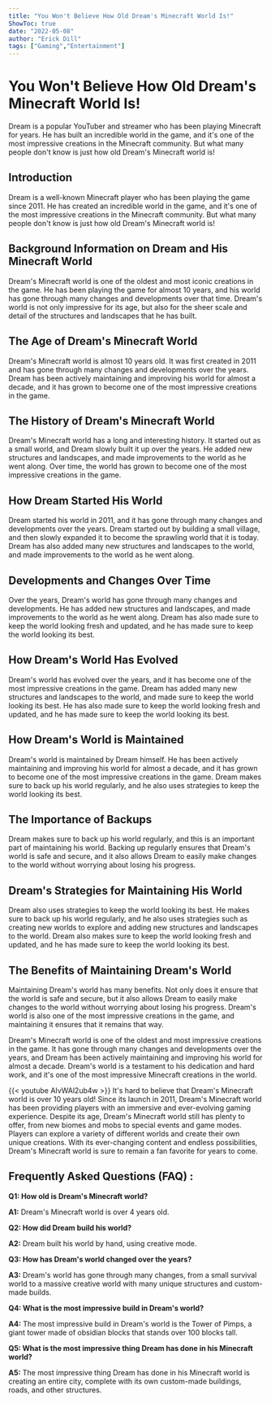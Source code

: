 ```yaml
---
title: "You Won't Believe How Old Dream's Minecraft World Is!"
ShowToc: true 
date: "2022-05-08"
author: "Erick Dill" 
tags: ["Gaming","Entertainment"]
---
```

# You Won't Believe How Old Dream's Minecraft World Is!

Dream is a popular YouTuber and streamer who has been playing Minecraft for years. He has built an incredible world in the game, and it's one of the most impressive creations in the Minecraft community. But what many people don't know is just how old Dream's Minecraft world is!

## Introduction

Dream is a well-known Minecraft player who has been playing the game since 2011. He has created an incredible world in the game, and it's one of the most impressive creations in the Minecraft community. But what many people don't know is just how old Dream's Minecraft world is!

## Background Information on Dream and His Minecraft World

Dream's Minecraft world is one of the oldest and most iconic creations in the game. He has been playing the game for almost 10 years, and his world has gone through many changes and developments over that time. Dream's world is not only impressive for its age, but also for the sheer scale and detail of the structures and landscapes that he has built.

## The Age of Dream's Minecraft World

Dream's Minecraft world is almost 10 years old. It was first created in 2011 and has gone through many changes and developments over the years. Dream has been actively maintaining and improving his world for almost a decade, and it has grown to become one of the most impressive creations in the game.

## The History of Dream's Minecraft World

Dream's Minecraft world has a long and interesting history. It started out as a small world, and Dream slowly built it up over the years. He added new structures and landscapes, and made improvements to the world as he went along. Over time, the world has grown to become one of the most impressive creations in the game.

## How Dream Started His World

Dream started his world in 2011, and it has gone through many changes and developments over the years. Dream started out by building a small village, and then slowly expanded it to become the sprawling world that it is today. Dream has also added many new structures and landscapes to the world, and made improvements to the world as he went along.

## Developments and Changes Over Time

Over the years, Dream's world has gone through many changes and developments. He has added new structures and landscapes, and made improvements to the world as he went along. Dream has also made sure to keep the world looking fresh and updated, and he has made sure to keep the world looking its best.

## How Dream's World Has Evolved

Dream's world has evolved over the years, and it has become one of the most impressive creations in the game. Dream has added many new structures and landscapes to the world, and made sure to keep the world looking its best. He has also made sure to keep the world looking fresh and updated, and he has made sure to keep the world looking its best.

## How Dream's World is Maintained

Dream's world is maintained by Dream himself. He has been actively maintaining and improving his world for almost a decade, and it has grown to become one of the most impressive creations in the game. Dream makes sure to back up his world regularly, and he also uses strategies to keep the world looking its best.

## The Importance of Backups

Dream makes sure to back up his world regularly, and this is an important part of maintaining his world. Backing up regularly ensures that Dream's world is safe and secure, and it also allows Dream to easily make changes to the world without worrying about losing his progress.

## Dream's Strategies for Maintaining His World

Dream also uses strategies to keep the world looking its best. He makes sure to back up his world regularly, and he also uses strategies such as creating new worlds to explore and adding new structures and landscapes to the world. Dream also makes sure to keep the world looking fresh and updated, and he has made sure to keep the world looking its best.

## The Benefits of Maintaining Dream's World

Maintaining Dream's world has many benefits. Not only does it ensure that the world is safe and secure, but it also allows Dream to easily make changes to the world without worrying about losing his progress. Dream's world is also one of the most impressive creations in the game, and maintaining it ensures that it remains that way.

Dream's Minecraft world is one of the oldest and most impressive creations in the game. It has gone through many changes and developments over the years, and Dream has been actively maintaining and improving his world for almost a decade. Dream's world is a testament to his dedication and hard work, and it's one of the most impressive Minecraft creations in the world.

{{< youtube AIvWAl2ub4w >}} 
It's hard to believe that Dream's Minecraft world is over 10 years old! Since its launch in 2011, Dream's Minecraft world has been providing players with an immersive and ever-evolving gaming experience. Despite its age, Dream's Minecraft world still has plenty to offer, from new biomes and mobs to special events and game modes. Players can explore a variety of different worlds and create their own unique creations. With its ever-changing content and endless possibilities, Dream's Minecraft world is sure to remain a fan favorite for years to come.

## Frequently Asked Questions (FAQ) :
**Q1: How old is Dream's Minecraft world?**

**A1:** Dream's Minecraft world is over 4 years old.

**Q2: How did Dream build his world?**

**A2:** Dream built his world by hand, using creative mode.

**Q3: How has Dream's world changed over the years?**

**A3:** Dream's world has gone through many changes, from a small survival world to a massive creative world with many unique structures and custom-made builds.

**Q4: What is the most impressive build in Dream's world?**

**A4:** The most impressive build in Dream's world is the Tower of Pimps, a giant tower made of obsidian blocks that stands over 100 blocks tall.

**Q5: What is the most impressive thing Dream has done in his Minecraft world?**

**A5:** The most impressive thing Dream has done in his Minecraft world is creating an entire city, complete with its own custom-made buildings, roads, and other structures.





